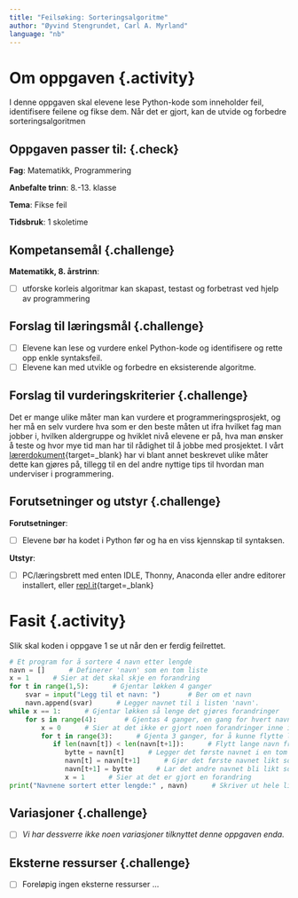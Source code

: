 ```yaml
---
title: "Feilsøking: Sorteringsalgoritme"
author: "Øyvind Stengrundet, Carl A. Myrland"
language: "nb"
---
```



# Om oppgaven {.activity}

I denne oppgaven skal elevene lese Python-kode som inneholder feil, identifisere feilene og fikse dem. Når det er gjort, kan de utvide og forbedre sorteringsalgoritmen

## Oppgaven passer til: {.check}

 **Fag**: Matematikk, Programmering

**Anbefalte trinn**: 8.-13. klasse

**Tema**: Fikse feil

**Tidsbruk**: 1 skoletime

## Kompetansemål {.challenge}

**Matematikk, 8. årstrinn**:
- [ ] utforske korleis algoritmar kan skapast, testast og forbetrast ved hjelp av programmering


## Forslag til læringsmål {.challenge}

- [ ] Elevene kan lese og vurdere enkel Python-kode og identifisere og rette opp enkle syntaksfeil.
- [ ] Elevene kan med utvikle og forbedre en eksisterende algoritme.

## Forslag til vurderingskriterier {.challenge}

Det er mange ulike måter man kan vurdere et programmeringsprosjekt, og her må en
selv vurdere hva som er den beste måten ut ifra hvilket fag man jobber i,
hvilken aldergruppe og hviklet nivå elevene er på, hva man ønsker å teste og
hvor mye tid man har til rådighet til å jobbe med prosjektet. I vårt
[lærerdokument](https://github.com/kodeklubben/oppgaver/wiki/Hvordan-undervise-i-og-vurdere-programmering){target=_blank} har vi blant
annet beskrevet ulike måter dette kan gjøres på, tillegg til en del andre
nyttige tips til hvordan man underviser i programmering.

## Forutsetninger og utstyr {.challenge}

**Forutsetninger**:
- [ ] Elevene bør ha kodet i Python før og ha en viss kjennskap til syntaksen.

**Utstyr**:
- [ ] PC/læringsbrett med enten IDLE, Thonny, Anaconda eller andre editorer installert, eller [repl.it](https://repl.it/){target=_blank}

# Fasit {.activity}

Slik skal koden i oppgave 1 se ut når den er ferdig feilrettet.

```python
# Et program for å sortere 4 navn etter lengde
navn = []      # Definerer 'navn' som en tom liste
x = 1      # Sier at det skal skje en forandring
for t in range(1,5):      # Gjentar løkken 4 ganger
    svar = input("Legg til et navn: ")       # Ber om et navn
    navn.append(svar)      # Legger navnet til i listen 'navn'.
while x == 1:      # Gjentar løkken så lenge det gjøres forandringer
    for s in range(4):       # Gjentas 4 ganger, en gang for hvert navn
        x = 0      # Sier at det ikke er gjort noen forandringer inne i løkken ennå
        for t in range(3):      # Gjenta 3 ganger, for å kunne flytte lange navn oppover i lista
           if len(navn[t]) < len(navn[t+1]):      # Flytt lange navn fremover i lista
              bytte = navn[t]      # Legger det første navnet i en tom variabel
              navn[t] = navn[t+1]      # Gjør det første navnet likt som det andre
              navn[t+1] = bytte      # Lar det andre navnet bli likt som det første var
              x = 1      # Sier at det er gjort en forandring
print("Navnene sortert etter lengde:" , navn)      # Skriver ut hele lista
```

## Variasjoner {.challenge}

- [ ]  *Vi har dessverre ikke noen variasjoner tilknyttet denne oppgaven enda.*

## Eksterne ressurser {.challenge}

- [ ] Foreløpig ingen eksterne ressurser ...
